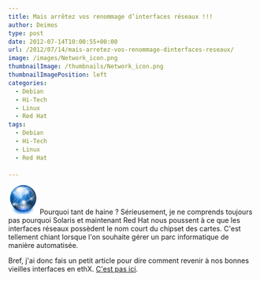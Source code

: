 ```yaml
---
title: Mais arrêtez vos renommage d’interfaces réseaux !!!
author: Deimos
type: post
date: 2012-07-14T10:00:55+00:00
url: /2012/07/14/mais-arretez-vos-renommage-dinterfaces-reseaux/
image: /images/Network_icon.png
thumbnailImage: /thumbnails/Network_icon.png
thumbnailImagePosition: left
categories:
  - Debian
  - Hi-Tech
  - Linux
  - Red Hat
tags:
  - Debian
  - Hi-Tech
  - Linux
  - Red Hat

---
```

![Network_icon](/images/Network_icon.png)
Pourquoi tant de haine ? Sérieusement, je ne comprends toujours pas pourquoi Solaris et maintenant Red Hat nous poussent à ce que les interfaces réseaux possèdent le nom court du chipset des cartes. C'est tellement chiant lorsque l'on souhaite gérer un parc informatique de manière automatisée.

Bref, j'ai donc fais un petit article pour dire comment revenir à nos bonnes vieilles interfaces en ethX. [C'est pas ici](http://wiki.deimos.fr/Renommer_les_interfaces_r%C3%A9seaux_en_ethX).